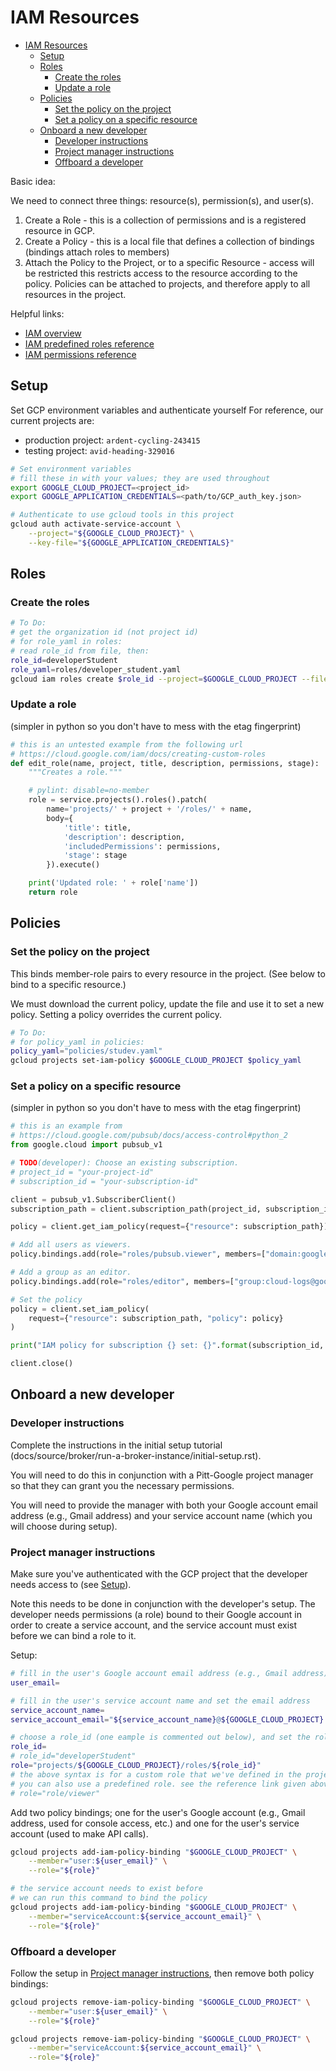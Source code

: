 # IAM Resources<a name="iam-resources"></a>

<!-- mdformat-toc start --slug=github --maxlevel=6 --minlevel=1 -->

- [IAM Resources](#iam-resources)
  - [Setup](#setup)
  - [Roles](#roles)
    - [Create the roles](#create-the-roles)
    - [Update a role](#update-a-role)
  - [Policies](#policies)
    - [Set the policy on the project](#set-the-policy-on-the-project)
    - [Set a policy on a specific resource](#set-a-policy-on-a-specific-resource)
  - [Onboard a new developer](#onboard-a-new-developer)
    - [Developer instructions](#developer-instructions)
    - [Project manager instructions](#project-manager-instructions)
    - [Offboard a developer](#offboard-a-developer)

<!-- mdformat-toc end -->

Basic idea:

We need to connect three things: resource(s), permission(s), and user(s).

1. Create a Role - this is a collection of permissions and is a registered resource in GCP.
1. Create a Policy - this is a local file that defines a collection of bindings (bindings attach roles to members)
1. Attach the Policy to the Project, or to a specific Resource - access will be restricted this restricts access to the resource according to the policy. Policies can be attached to projects, and therefore apply to all resources in the project.

Helpful links:

- [IAM overview](https://cloud.google.com/iam/docs/overview)
- [IAM predefined roles reference](https://cloud.google.com/iam/docs/understanding-roles#predefined)
- [IAM permissions reference](https://cloud.google.com/iam/docs/permissions-reference)

## Setup<a name="setup"></a>

Set GCP environment variables and authenticate yourself
For reference, our current projects are:

- production project: `ardent-cycling-243415`
- testing project: `avid-heading-329016`

```bash
# Set environment variables
# fill these in with your values; they are used throughout
export GOOGLE_CLOUD_PROJECT=<project_id>
export GOOGLE_APPLICATION_CREDENTIALS=<path/to/GCP_auth_key.json>

# Authenticate to use gcloud tools in this project
gcloud auth activate-service-account \
    --project="${GOOGLE_CLOUD_PROJECT}" \
    --key-file="${GOOGLE_APPLICATION_CREDENTIALS}"
```

## Roles<a name="roles"></a>

### Create the roles<a name="create-the-roles"></a>

```bash
# To Do:
# get the organization id (not project id)
# for role_yaml in roles:
# read role_id from file, then:
role_id=developerStudent
role_yaml=roles/developer_student.yaml
gcloud iam roles create $role_id --project=$GOOGLE_CLOUD_PROJECT --file=$role_yaml
```

### Update a role<a name="update-a-role"></a>

(simpler in python so you don't have to mess with the etag fingerprint)

```python
# this is an untested example from the following url
# https://cloud.google.com/iam/docs/creating-custom-roles
def edit_role(name, project, title, description, permissions, stage):
    """Creates a role."""

    # pylint: disable=no-member
    role = service.projects().roles().patch(
        name='projects/' + project + '/roles/' + name,
        body={
            'title': title,
            'description': description,
            'includedPermissions': permissions,
            'stage': stage
        }).execute()

    print('Updated role: ' + role['name'])
    return role
```

## Policies<a name="policies"></a>

### Set the policy on the project<a name="set-the-policy-on-the-project"></a>

This binds member-role pairs to every resource in the project. (See below to bind to a specific resource.)

We must download the current policy, update the file and use it to set a new policy.
Setting a policy overrides the current policy.

```bash
# To Do:
# for policy_yaml in policies:
policy_yaml="policies/studev.yaml"
gcloud projects set-iam-policy $GOOGLE_CLOUD_PROJECT $policy_yaml
```

### Set a policy on a specific resource<a name="set-a-policy-on-a-specific-resource"></a>

(simpler in python so you don't have to mess with the etag fingerprint)

```python
# this is an example from
# https://cloud.google.com/pubsub/docs/access-control#python_2
from google.cloud import pubsub_v1

# TODO(developer): Choose an existing subscription.
# project_id = "your-project-id"
# subscription_id = "your-subscription-id"

client = pubsub_v1.SubscriberClient()
subscription_path = client.subscription_path(project_id, subscription_id)

policy = client.get_iam_policy(request={"resource": subscription_path})

# Add all users as viewers.
policy.bindings.add(role="roles/pubsub.viewer", members=["domain:google.com"])

# Add a group as an editor.
policy.bindings.add(role="roles/editor", members=["group:cloud-logs@google.com"])

# Set the policy
policy = client.set_iam_policy(
    request={"resource": subscription_path, "policy": policy}
)

print("IAM policy for subscription {} set: {}".format(subscription_id, policy))

client.close()
```

## Onboard a new developer<a name="onboard-a-new-developer"></a>

### Developer instructions<a name="developer-instructions"></a>

Complete the instructions in the initial setup tutorial
(docs/source/broker/run-a-broker-instance/initial-setup.rst).

You will need to do this in conjunction with a Pitt-Google project manager so that they can grant you the necessary permissions.

You will need to provide the manager with both your Google account email address (e.g., Gmail address) and your service account name (which you will choose during setup).

### Project manager instructions<a name="project-manager-instructions"></a>

Make sure you've authenticated with the GCP project that the developer needs access to (see [Setup](#setup)).

Note this needs to be done in conjunction with the developer's setup.
The developer needs permissions (a role) bound to their Google account in order to create a service account, and the service account must exist before we can bind a role to it.

Setup:

```bash
# fill in the user's Google account email address (e.g., Gmail address):
user_email=

# fill in the user's service account name and set the email address
service_account_name=
service_account_email="${service_account_name}@${GOOGLE_CLOUD_PROJECT}.iam.gserviceaccount.com"

# choose a role_id (one eample is commented out below), and set the role
role_id=
# role_id="developerStudent"
role="projects/${GOOGLE_CLOUD_PROJECT}/roles/${role_id}"
# the above syntax is for a custom role that we've defined in the project
# you can also use a predefined role. see the reference link given above for all options
# role="role/viewer"
```

Add two policy bindings; one for the user's Google account (e.g., Gmail address, used for console access, etc.) and one for the user's service account (used to make API calls).

```bash
gcloud projects add-iam-policy-binding "$GOOGLE_CLOUD_PROJECT" \
    --member="user:${user_email}" \
    --role="${role}"

# the service account needs to exist before
# we can run this command to bind the policy
gcloud projects add-iam-policy-binding "$GOOGLE_CLOUD_PROJECT" \
    --member="serviceAccount:${service_account_email}" \
    --role="${role}"
```

### Offboard a developer<a name="offboard-a-developer"></a>

Follow the setup in [Project manager instructions](#project-manager-instructions), then remove both policy bindings:

```bash
gcloud projects remove-iam-policy-binding "$GOOGLE_CLOUD_PROJECT" \
    --member="user:${user_email}" \
    --role="${role}"

gcloud projects remove-iam-policy-binding "$GOOGLE_CLOUD_PROJECT" \
    --member="serviceAccount:${service_account_email}" \
    --role="${role}"
```
